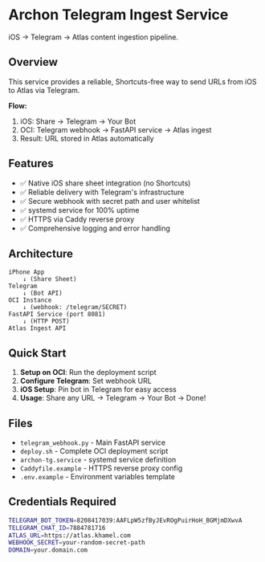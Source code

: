 # Archon Telegram Ingest Service

iOS → Telegram → Atlas content ingestion pipeline.

## Overview

This service provides a reliable, Shortcuts-free way to send URLs from iOS to Atlas via Telegram.

**Flow:**
1. iOS: Share → Telegram → Your Bot
2. OCI: Telegram webhook → FastAPI service → Atlas ingest
3. Result: URL stored in Atlas automatically

## Features

- ✅ Native iOS share sheet integration (no Shortcuts)
- ✅ Reliable delivery with Telegram's infrastructure
- ✅ Secure webhook with secret path and user whitelist
- ✅ systemd service for 100% uptime
- ✅ HTTPS via Caddy reverse proxy
- ✅ Comprehensive logging and error handling

## Architecture

```
iPhone App
    ↓ (Share Sheet)
Telegram
    ↓ (Bot API)
OCI Instance
    ↓ (webhook: /telegram/SECRET)
FastAPI Service (port 8081)
    ↓ (HTTP POST)
Atlas Ingest API
```

## Quick Start

1. **Setup on OCI**: Run the deployment script
2. **Configure Telegram**: Set webhook URL
3. **iOS Setup**: Pin bot in Telegram for easy access
4. **Usage**: Share any URL → Telegram → Your Bot → Done!

## Files

- `telegram_webhook.py` - Main FastAPI service
- `deploy.sh` - Complete OCI deployment script
- `archon-tg.service` - systemd service definition
- `Caddyfile.example` - HTTPS reverse proxy config
- `.env.example` - Environment variables template

## Credentials Required

```bash
TELEGRAM_BOT_TOKEN=8208417039:AAFLpW5zfByJEvROgPuirHoH_BGMjmDXwvA
TELEGRAM_CHAT_ID=7884781716
ATLAS_URL=https://atlas.khamel.com
WEBHOOK_SECRET=your-random-secret-path
DOMAIN=your.domain.com
```